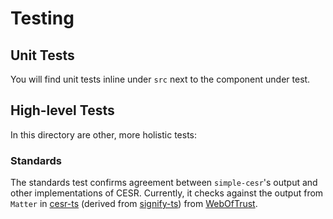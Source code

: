 # Testing

## Unit Tests

You will find unit tests inline under `src` next to the component under test.

## High-level Tests

In this directory are other, more holistic tests:

### Standards

The standards test confirms agreement between `simple-cesr`'s output and other implementations of CESR. Currently, it checks against the output from `Matter` in [cesr-ts](https://github.com/weboftrust/cesr-ts) (derived from [signify-ts](https://github.com/weboftrust/signify-ts)) from [WebOfTrust](https://github.com/weboftrust).
